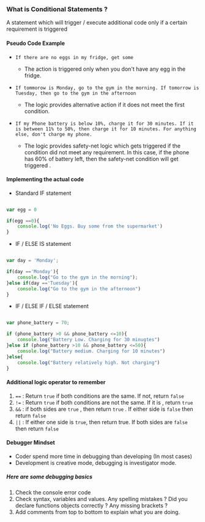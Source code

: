 ### What is Conditional Statements ?
A statement which will trigger / execute additional code only if a certain requirement is triggered 

#### Pseudo Code Example
-  `If there are no eggs in my fridge, get some`
	- The action is triggered only when you don't have any egg in the fridge. 

- `If tommorow is Monday, go to the gym in the morning. If tomorrow is Tuesday, then go to the gym in the afternoon`
	- The logic provides alternative action if it does not meet the first condition.

- `If my Phone battery is below 10%, charge it for 30 minutes. If it is between 11% to 50%, then charge it for 10 minutes. For anything else, don't charge my phone.`
	- The logic provides safety-net logic which gets triggered if the condition did not meet any requirement.  In this case, if the phone has 60% of battery left, then the safety-net condition will get triggered . 

#### Implementing the actual code

- Standard IF statement
```js

var egg = 0

if(egg ==0){
	console.log('No Eggs. Buy some from the supermarket')
}

```

- IF / ELSE IS statement
```js

var day = 'Monday';

if(day =='Monday'){
	console.log("Go to the gym in the morning");
}else if(day =='Tuesday'){
	console.log("Go to the gym in the afternoon")
}

```

- IF / ELSE IF / ELSE statement 
```js

var phone_battery = 70;

if (phone_battery >0 && phone_battery <=10){
	console.log("Battery Low. Charging for 30 minugtes")
}else if (phone_battery >10 && phone_battery <=50){
	console.log("Battery medium. Charging for 10 minutes")
}else{
	console.log("Battery relatively high. Not charging")
}

```

#### Additional logic operator to remember 

1. `==`  : Return `true` if both conditions are the same. If not, return `false`
2. `!=` : Return `true` if both conditions are not the same. If it is , return `true`
3. `&&` : if both sides are `true` , then return `true` . If either side is `false` then return `false`
4. `||` : If either one side is `true`, then return true. If both sides are `false` then return `false`

#### Debugger Mindset
- Coder spend more time in debugging than developing (In most cases)
- Development is creative mode, debugging is investigator mode. 

##### Here are some debugging basics
1. Check the console error code
2.  Check syntax, variables and values. Any spelling mistakes ? Did you declare functions objects correctly ? Any missing brackets ?
3. Add comments from top to bottom to explain what you are doing. 